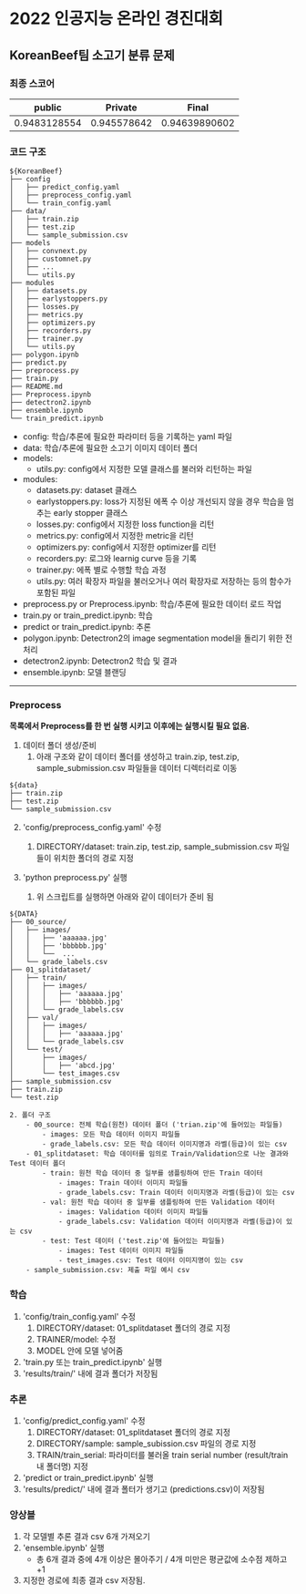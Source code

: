 # 2022 인공지능 온라인 경진대회

## KoreanBeef팀 소고기 분류 문제

### 최종 스코어

| public       | Private     | Final         |
| ------------ | ----------- | ------------- |
| 0.9483128554 | 0.945578642 | 0.94639890602 |

### 코드 구조

```
${KoreanBeef}
├── config
│   ├── predict_config.yaml
│   ├── preprocess_config.yaml
│   └── train_config.yaml
├── data/
│   ├── train.zip
│   ├── test.zip
│   └── sample_submission.csv
├── models
│   ├── convnext.py
│   ├── customnet.py
│   ├── ...
│   └── utils.py
├── modules
│   ├── datasets.py
│   ├── earlystoppers.py
│   ├── losses.py
│   ├── metrics.py
│   ├── optimizers.py
│   ├── recorders.py
│   ├── trainer.py
│   └── utils.py
├── polygon.ipynb
├── predict.py
├── preprocess.py
├── train.py
├── README.md
├── Preprocess.ipynb
├── detectron2.ipynb
├── ensemble.ipynb
└── train_predict.ipynb
```

- config: 학습/추론에 필요한 파라미터 등을 기록하는 yaml 파일
- data: 학습/추론에 필요한 소고기 이미지 데이터 폴더
- models:
  - utils.py: config에서 지정한 모델 클래스를 불러와 리턴하는 파일
- modules:
  - datasets.py: dataset 클래스
  - earlystoppers.py: loss가 지정된 에폭 수 이상 개선되지 않을 경우 학습을 멈추는 early stopper 클래스
  - losses.py: config에서 지정한 loss function을 리턴
  - metrics.py: config에서 지정한 metric을 리턴
  - optimizers.py: config에서 지정한 optimizer를 리턴
  - recorders.py: 로그와 learnig curve 등을 기록
  - trainer.py: 에폭 별로 수행할 학습 과정
  - utils.py: 여러 확장자 파일을 불러오거나 여러 확장자로 저장하는 등의 함수가 포함된 파일
- preprocess.py or Preprocess.ipynb: 학습/추론에 필요한 데이터 로드 작업
- train.py or train_predict.ipynb: 학습
- predict or train_predict.ipynb: 추론
- polygon.ipynb: Detectron2의 image segmentation model을 돌리기 위한 전처리
- detectron2.ipynb: Detectron2 학습 및 결과
- ensemble.ipynb: 모델 블랜딩

---

### Preprocess

**목록에서 Preprocess를 한 번 실행 시키고 이후에는 실행시킬 필요 없음.**

1. 데이터 폴더 생성/준비
   1. 아래 구조와 같이 데이터 폴더를 생성하고 train.zip, test.zip, sample_submission.csv 파일들을 데이터 디렉터리로 이동

```
${data}
├── train.zip
├── test.zip
└── sample_submission.csv
```

2. 'config/preprocess_config.yaml' 수정

   1. DIRECTORY/dataset: train.zip, test.zip, sample_submission.csv 파일들이 위치한 폴더의 경로 지정

3. 'python preprocess.py' 실행
   1. 위 스크립트를 실행하면 아래와 같이 데이터가 준비 됨

```
${DATA}
├── 00_source/
│   ├── images/
│   │   ├── 'aaaaaa.jpg'
│   │   ├── 'bbbbbb.jpg'
│   │   └──  ...
│   └── grade_labels.csv
├── 01_splitdataset/
│   ├── train/
│   │   ├── images/
│   │   │   ├── 'aaaaaa.jpg'
│   │   │   ├── 'bbbbbb.jpg'
│   │   └── grade_labels.csv
│   ├── val/
│   │   ├── images/
│   │   │   ├── 'aaaaaa.jpg'
│   │   └── grade_labels.csv
│   └── test/
│       ├── images/
│       │   ├── 'abcd.jpg'
│       └── test_images.csv
├── sample_submission.csv
├── train.zip
└── test.zip
```

    2. 폴더 구조
        - 00_source: 전체 학습(원천) 데이터 폴더 ('trian.zip'에 들어있는 파일들)
            - images: 모든 학습 데이터 이미지 파일들
            - grade_labels.csv: 모든 학습 데이터 이미지명과 라벨(등급)이 있는 csv
        - 01_splitdataset: 학습 데이터를 임의로 Train/Validation으로 나눈 결과와 Test 데이터 폴더
            - train: 원천 학습 데이터 중 일부를 샘플링하여 만든 Train 데이터
                - images: Train 데이터 이미지 파일들
                - grade_labels.csv: Train 데이터 이미지명과 라벨(등급)이 있는 csv
            - val: 원천 학습 데이터 중 일부를 샘플링하여 만든 Validation 데이터
                - images: Validation 데이터 이미지 파일들
                - grade_labels.csv: Validation 데이터 이미지명과 라벨(등급)이 있는 csv
            - test: Test 데이터 ('test.zip'에 들어있는 파일들)
                - images: Test 데이터 이미지 파일들
                - test_images.csv: Test 데이터 이미지명이 있는 csv
        - sample_submission.csv: 제출 파일 예시 csv

### 학습

1. 'config/train_config.yaml' 수정
   1. DIRECTORY/dataset: 01_splitdataset 폴더의 경로 지정
   2. TRAINER/model: 수정
   3. MODEL 안에 모델 넣어줌
2. 'train.py 또는 train_predict.ipynb' 실행
3. 'results/train/' 내에 결과 폴더가 저장됨

### 추론

1. 'config/predict_config.yaml' 수정
   1. DIRECTORY/dataset: 01_splitdataset 폴더의 경로 지정
   2. DIRECTORY/sample: sample_subission.csv 파일의 경로 지정
   3. TRAIN/train_serial: 파라미터를 불러올 train serial number (result/train 내 폴더명) 지정
2. 'predict or train_predict.ipynb' 실행
3. 'results/predict/' 내에 결과 폴터가 생기고 (predictions.csv)이 저장됨

### 앙상블

1. 각 모델별 추론 결과 csv 6개 가져오기
2. 'ensemble.ipynb' 실행
   - 총 6개 결과 중에 4개 이상은 몰아주기 / 4개 미만은 평균값에 소수점 제하고 +1
3. 지정한 경로에 최종 결과 csv 저장됨.
